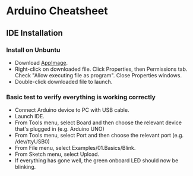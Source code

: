 
# Arduino Cheatsheet

## IDE Installation

### Install on Unbuntu

- Download [AppImage](https://downloads.arduino.cc/arduino-ide/arduino-ide_2.1.0_Linux_64bit.AppImage).  
- Right-click on downloaded file. Click Properties, then Permissions tab. Check "Allow executing file as program". Close Properties windows.
- Double-click downloaded file to launch.

### Basic test to verify everything is working correctly

- Connect Arduino device to PC with USB cable.
- Launch IDE.
- From Tools menu, select Board and then choose the relevant device that's plugged in (e.g. Arduino UNO)
- From Tools menu, select Port and then choose the relevant port (e.g. /dev/ttyUSB0)
- From File menu, select Examples/01.Basics/Blink.
- From Sketch menu, select Upload.
- If everything has gone well, the green onboard LED should now be blinking.

